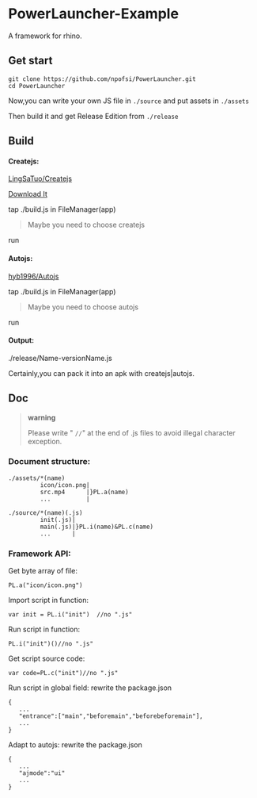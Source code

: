 # PowerLauncher-Example
A framework for rhino.

## Get start

```
git clone https://github.com/npofsi/PowerLauncher.git
cd PowerLauncher
```

Now,you can write your own JS file in `./source` and put assets in `./assets`

Then build it and get Release Edition from `./release`

## Build

#### Createjs:

[LingSaTuo/Createjs](https://github.com/LingSaTuo/CreateJS)

[Download It](https://github.com/npofsi/PowerLauncher/blob/master/docs/CreateJS_build22.apk?raw=true)

tap ./build.js in FileManager(app)

>Maybe you need to choose createjs

run

#### Autojs:

[hyb1996/Autojs](https://github.com/hyb1996/Auto.js)

tap ./build.js in FileManager(app)

>Maybe you need to choose autojs

run

#### Output:

./release/Name-versionName.js

Certainly,you can pack it into an apk with createjs|autojs.

## Doc

>**warning**
>
> Please write " `//`" at the end of .js files to avoid illegal character exception.


### Document structure:

```
./assets/*(name)
         icon/icon.png|
         src.mp4      |}PL.a(name)
         ...          |
```

```
./source/*(name)(.js)
         init(.js)|
         main(.js)|}PL.i(name)&PL.c(name)
         ...      |
```

### Framework API:

Get byte array of file:

```
PL.a("icon/icon.png") 
```
Import script in function:

```
var init = PL.i("init")  //no ".js"
```
Run script in function:

```
PL.i("init")()//no ".js"
```

Get script source code:

```
var code=PL.c("init")//no ".js"
```
Run script in global field:
rewrite the package.json
```
{
   ...
   "entrance":["main","beforemain","beforebeforemain"],
   ...
}
```
Adapt to autojs:
rewrite the package.json
```
{
   ...
   "ajmode":"ui"
   ...
}
```


